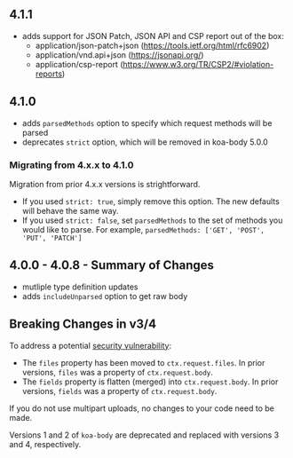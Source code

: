 ## 4.1.1
- adds support for JSON Patch, JSON API and CSP report out of the box:
  - application/json-patch+json (https://tools.ietf.org/html/rfc6902)
  - application/vnd.api+json (https://jsonapi.org/)
  - application/csp-report (https://www.w3.org/TR/CSP2/#violation-reports)

## 4.1.0
- adds `parsedMethods` option to specify which request methods will be parsed
- deprecates `strict` option, which will be removed in koa-body 5.0.0

### Migrating from 4.x.x to 4.1.0
Migration from prior 4.x.x versions is strightforward.

- If you used `strict: true`, simply remove this option. The new defaults will behave the same way.
- If you used `strict: false`, set `parsedMethods` to the set of methods you would like to parse. For example, `parsedMethods: ['GET', 'POST', 'PUT', 'PATCH']`

## 4.0.0 - 4.0.8 - Summary of Changes
- mutliple type definition updates
- adds `includeUnparsed` option to get raw body

## Breaking Changes in v3/4
To address a potential [security vulnerability](https://snyk.io/vuln/npm:koa-body:20180127):
  - The `files` property has been moved to `ctx.request.files`. In prior versions, `files` was a property of `ctx.request.body`.
  - The `fields` property is flatten (merged) into `ctx.request.body`. In prior versions, `fields` was a property of `ctx.request.body`.

If you do not use multipart uploads, no changes to your code need to be made.

Versions 1 and 2 of `koa-body` are deprecated and replaced with versions 3 and 4, respectively.
